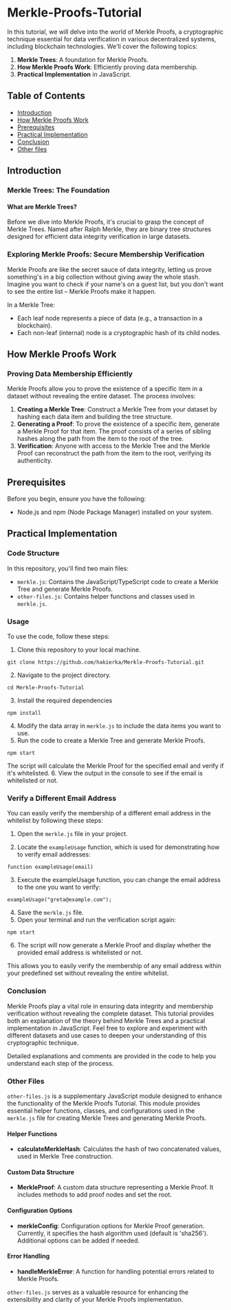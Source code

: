 # Merkle-Proofs-Tutorial
In this tutorial, we will delve into the world of Merkle Proofs, a cryptographic technique essential for data verification in various decentralized systems, including blockchain technologies. We'll cover the following topics:
1. **Merkle Trees**: A foundation for Merkle Proofs.
2. **How Merkle Proofs Work**: Efficiently proving data membership.
3. **Practical Implementation** in JavaScript.
## Table of Contents

- [Introduction](#introduction)
- [How Merkle Proofs Work](#how-merkle-proofs-work)
- [Prerequisites](#prerequisites)
- [Practical Implementation](#practical-implementation)
- [Conclusion](#conclusion)
- [Other files](#other-files)

## Introduction
### Merkle Trees: The Foundation
#### What are Merkle Trees?
Before we dive into Merkle Proofs, it's crucial to grasp the concept of Merkle Trees. Named after Ralph Merkle, they are binary tree structures designed for efficient data integrity verification in large datasets.
### Exploring Merkle Proofs: Secure Membership Verification
Merkle Proofs are like the secret sauce of data integrity, letting us prove something's in a big collection without giving away the whole stash. Imagine you want to check if your name's on a guest list, but you don't want to see the entire list – Merkle Proofs make it happen.

In a Merkle Tree:

- Each leaf node represents a piece of data (e.g., a transaction in a blockchain).
- Each non-leaf (internal) node is a cryptographic hash of its child nodes.
  
## How Merkle Proofs Work

### Proving Data Membership Efficiently

Merkle Proofs allow you to prove the existence of a specific item in a dataset without revealing the entire dataset. The process involves:

1. **Creating a Merkle Tree**: Construct a Merkle Tree from your dataset by hashing each data item and building the tree structure.
2. **Generating a Proof**: To prove the existence of a specific item, generate a Merkle Proof for that item. The proof consists of a series of sibling hashes along the path from the item to the root of the tree.
3. **Verification**: Anyone with access to the Merkle Tree and the Merkle Proof can reconstruct the path from the item to the root, verifying its authenticity.

## Prerequisites

Before you begin, ensure you have the following:

- Node.js and npm (Node Package Manager) installed on your system.

## Practical Implementation

### Code Structure

In this repository, you'll find two main files:

- `merkle.js`: Contains the JavaScript/TypeScript code to create a Merkle Tree and generate Merkle Proofs.
- `other-files.js`: Contains helper functions and classes used in `merkle.js`.

### Usage

To use the code, follow these steps:

1. Clone this repository to your local machine.
```
git clone https://github.com/hakierka/Merkle-Proofs-Tutorial.git
```
2. Navigate to the project directory.
```
cd Merkle-Proofs-Tutorial
```
3. Install the required dependencies 
```
npm install
```
4. Modify the data array in `merkle.js` to include the data items you want to use.
5. Run the code to create a Merkle Tree and generate Merkle Proofs.
```
npm start
```
The script will calculate the Merkle Proof for the specified email and verify if it's whitelisted.
6. View the output in the console to see if the email is whitelisted or not.

### Verify a Different Email Address

You can easily verify the membership of a different email address in the whitelist by following these steps:

1. Open the `merkle.js` file in your project.

2. Locate the `exampleUsage` function, which is used for demonstrating how to verify email addresses:
```
function exampleUsage(email)
```
3. Execute the exampleUsage function, you can change the email address to the one you want to verify:
```
exampleUsage("greta@example.com");
```
4. Save the `merkle.js` file.
5. Open your terminal and run the verification script again:
```
npm start
```
6. The script will now generate a Merkle Proof and display whether the provided email address is whitelisted or not.


This allows you to easily verify the membership of any email address within your predefined set without revealing the entire whitelist.


### Conclusion
Merkle Proofs play a vital role in ensuring data integrity and membership verification without revealing the complete dataset. This tutorial provides both an explanation of the theory behind Merkle Trees and a practical implementation in JavaScript. Feel free to explore and experiment with different datasets and use cases to deepen your understanding of this cryptographic technique.

Detailed explanations and comments are provided in the code to help you understand each step of the process.

### Other Files

`other-files.js` is a supplementary JavaScript module designed to enhance the functionality of the Merkle Proofs Tutorial. This module provides essential helper functions, classes, and configurations used in the `merkle.js` file for creating Merkle Trees and generating Merkle Proofs.
#### Helper Functions

- **calculateMerkleHash**: Calculates the hash of two concatenated values, used in Merkle Tree construction.
  
#### Custom Data Structure

- **MerkleProof**: A custom data structure representing a Merkle Proof. It includes methods to add proof nodes and set the root.
  
#### Configuration Options

- **merkleConfig**: Configuration options for Merkle Proof generation. Currently, it specifies the hash algorithm used (default is 'sha256'). Additional options can be added if needed.
  
#### Error Handling

- **handleMerkleError**: A function for handling potential errors related to Merkle Proofs.

`other-files.js` serves as a valuable resource for enhancing the extensibility and clarity of your Merkle Proofs implementation.
